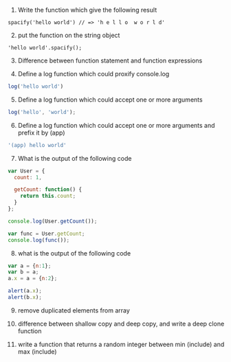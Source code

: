 1. Write the function which give the following result
```javascrpt
spacify('hello world') // => 'h e l l o  w o r l d'
```

2. put the function on the string object
```javascrpt
'hello world'.spacify();
```

3. Difference between function statement and function expressions
   

4. Define a log function which could proxify console.log
```javascript
log('hello world')
```

5. Define a log function which could accept one or more arguments
```javascript
log('hello', 'world');
```

6. Define a log function which could accept one or more arguments and prefix it by (app)
```javascript
'(app) hello world'
```

7. What is the output of the following code
```javascript
var User = {
  count: 1,

  getCount: function() {
    return this.count;
  }
};

console.log(User.getCount());

var func = User.getCount;
console.log(func());
```

8. what is the output of the following code 
```javascript
var a = {n:1};
var b = a;
a.x = a = {n:2};

alert(a.x);
alert(b.x);
```

9. remove duplicated elements from array


10. difference between shallow copy and deep copy, and write a deep clone function


11. write a function that returns a random integer between min (include) and max (include)